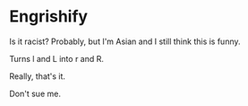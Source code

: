 Engrishify
==========

Is it racist? Probably, but I'm Asian and I still think this is funny.

Turns l and L into r and R.

Really, that's it.

Don't sue me.
